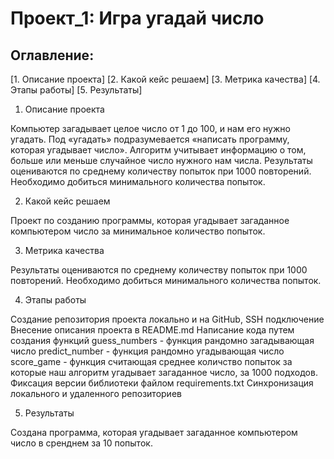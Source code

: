 
# Проект_1: Игра угадай число

 ## Оглавление:

 [1. Описание проекта]
 [2. Какой кейс решаем]
 [3. Метрика качества]
 [4. Этапы работы]
 [5. Результаты]

1. Описание проекта
 
 Компьютер загадывает целое число от 1 до 100, и нам его нужно угадать. Под «угадать» подразумевается «написать программу, которая угадывает число».
 Алгоритм учитывает информацию о том, больше или меньше случайное число нужного нам числа.
 Результаты оцениваются по среднему количеству попыток при 1000 повторений. Необходимо добиться минимального количества попыток.

2. Какой кейс решаем
 
 Проект по созданию программы, которая угадывает загаданное компьютером число за минимальное количество попыток.

3. Метрика качества

Результаты оцениваются по среднему количеству попыток при 1000 повторений. Необходимо добиться минимального количества попыток.

4. Этапы работы

 Создание репозитория проекта локально и на GitHub, SSH подключение
 Внесение описания проекта в README.md
 Написание кода путем создания функций 
guess_numbers - функция рандомно загадывающая число
predict_number - функция рандомно угадывающая число
score_game - функция считающая среднее количство попыток за которые наш алгоритм угадывает загаданное число, за 1000 подходов.
 Фиксация версии библиотеки файлом requirements.txt
 Синхронизация локального и удаленного репозиториев

5. Результаты

 Создана программа, которая угадывает загаданное компьютером число в сренднем за 10 попыток.
